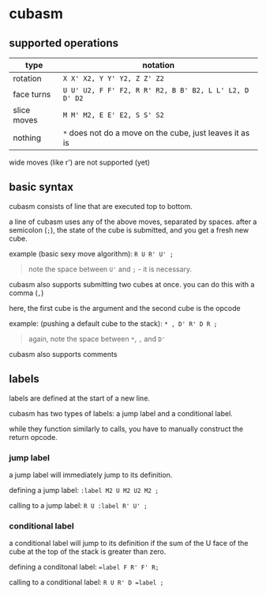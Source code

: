 # cubasm

## supported operations

| type            | notation                                                 |
| ---             | ---                                                      | 
| rotation        | `X X' X2, Y Y' Y2, Z Z' Z2`                              | 
| face turns      | `U U' U2, F F' F2, R R' R2, B B' B2, L L' L2, D D' D2`   |
| slice moves     | `M M' M2, E E' E2, S S' S2`                              | 
| nothing         | `*` does not do a move on the cube, just leaves it as is |

wide moves (like r') are not supported (yet)

## basic syntax

cubasm consists of line that are executed top to bottom.

a line of cubasm uses any of the above moves, separated by spaces. after a semicolon (`;`), the state of the cube is submitted, and you get a fresh new cube.

example (basic sexy move algorithm): `R U R' U' ;`
> note the space between `U'` and `;` - it is necessary.

cubasm also supports submitting two cubes at once. you can do this with a comma (`,`)

here, the first cube is the argument and the second cube is the opcode

example: (pushing a default cube to the stack): `* , D' R' D R ;` 
> again, note the space between `*`, `,` and `D'`

cubasm also supports comments

## labels

labels are defined at the start of a new line.

cubasm has two types of labels: a jump label and a conditional label.

while they function similarly to calls, you have to manually construct the return opcode.

### jump label

a jump label will immediately jump to its definition.

defining a jump label: `:label M2 U M2 U2 M2 ;`

calling to a jump label: `R U :label R' U' ;`

### conditional label

a conditional label will jump to its definition if the sum of the U face of the cube at the top of the stack is greater than zero.

defining a conditonal label: `=label F R' F' R;`

calling to a conditional label: `R U R' D =label ;` 
